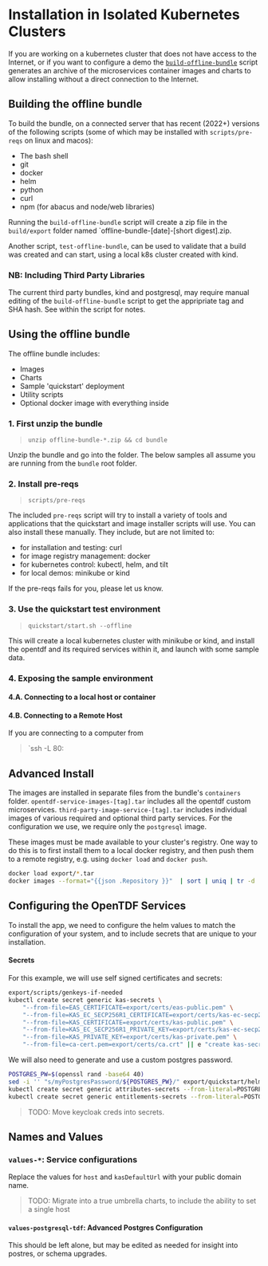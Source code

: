 # Installation in Isolated Kubernetes Clusters

If you are working on a kubernetes cluster that does not have access to the
Internet, or if you want to configure a demo the
[`build-offline-bundle`](./build-offline-bundle) script generates an archive
of the microservices container images and charts to allow installing without
a direct connection to the Internet.

## Building the offline bundle

To build the bundle, on a connected server that has recent (2022+) versions of
the following scripts (some of which may be installed with `scripts/pre-reqs`
on linux and macos):

- The bash shell
- git
- docker
- helm
- python
- curl
- npm (for abacus and node/web libraries)

Running the `build-offline-bundle` script will create a zip file in the
`build/export` folder named `offline-bundle-[date]-[short digest].zip.

Another script, `test-offline-bundle`, can be used to validate that a build was
created and can start, using a local k8s cluster created with kind.

### NB: Including Third Party Libraries

The current third party bundles, kind and postgresql, may require manual
editing of the `build-offline-bundle` script to get the appripriate tag and
SHA hash. See within the script for notes.

## Using the offline bundle

The offline bundle includes:

- Images
- Charts
- Sample 'quickstart' deployment
- Utility scripts
- Optional docker image with everything inside

### 1. First unzip the bundle

> `unzip offline-bundle-*.zip && cd bundle`

Unzip the bundle and go into the folder.
The below samples all assume you are running from the `bundle` root folder.

### 2. Install pre-reqs

> `scripts/pre-reqs`

The included `pre-reqs` script will try to install a variety of tools and applications
that the quickstart and image installer scripts will use. You can also install
these manually.
They include, but are not limited to:

- for installation and testing: curl
- for image registry management: docker
- for kubernetes control: kubectl, helm, and tilt
- for local demos: minikube or kind

If the pre-reqs fails for you, please let us know.

### 3. Use the quickstart test environment

> `quickstart/start.sh --offline`

This will create a local kubernetes cluster with minikube or kind,
and install the opentdf and its required services within it, and launch with
some sample data.

### 4. Exposing the sample environment

#### 4.A. Connecting to a local host or container

#### 4.B. Connecting to a Remote Host

If you are connecting to a computer from

> `ssh -L 80:

## Advanced Install

The images are installed in separate files from the bundle's `containers` folder.
`opentdf-service-images-[tag].tar` includes all the opentdf custom microservices.
`third-party-image-service-[tag].tar` includes individual images of various
required and optional third party services. For the configuration we use, we
require only the `postgresql` image.

These images must be made available to your cluster's registry.
One way to do this is to first install them to a local docker registry,
and then push them to a remote registry, e.g. using `docker load` and `docker push`.

```sh
docker load export/*.tar
docker images --format="{{json .Repository }}"  | sort | uniq | tr -d '"'| grep ^virtru/tdf | while read name; do docker push $name; done
```

## Configuring the OpenTDF Services

To install the app, we need to configure the helm values to match the configuration of your system,
and to include secrets that are unique to your installation.

#### Secrets

For this example, we will use self signed certificates and secrets:

```sh
export/scripts/genkeys-if-needed
kubectl create secret generic kas-secrets \
    "--from-file=EAS_CERTIFICATE=export/certs/eas-public.pem" \
    "--from-file=KAS_EC_SECP256R1_CERTIFICATE=export/certs/kas-ec-secp256r1-public.pem" \
    "--from-file=KAS_CERTIFICATE=export/certs/kas-public.pem" \
    "--from-file=KAS_EC_SECP256R1_PRIVATE_KEY=export/certs/kas-ec-secp256r1-private.pem" \
    "--from-file=KAS_PRIVATE_KEY=export/certs/kas-private.pem" \
    "--from-file=ca-cert.pem=export/certs/ca.crt" || e "create kas-secrets failed"
```

We will also need to generate and use a custom postgres password.

```sh
POSTGRES_PW=$(openssl rand -base64 40)
sed -i '' "s/myPostgresPassword/${POSTGRES_PW}/" export/quickstart/helm/values-postgresql.yaml
kubectl create secret generic attributes-secrets --from-literal=POSTGRES_PASSWORD="${POSTGRES_PW}"
kubectl create secret generic entitlements-secrets --from-literal=POSTGRES_PASSWORD="${POSTGRES_PW}"
```

> TODO: Move keycloak creds into secrets.

## Names and Values

### `values-*`: Service configurations

Replace the values for `host` and `kasDefaultUrl` with your public domain name.

> TODO: Migrate into a true umbrella charts, to include the ability to set a single host

#### `values-postgresql-tdf`: Advanced Postgres Configuration

This should be left alone, but may be edited as needed for insight into postres, or schema upgrades.
